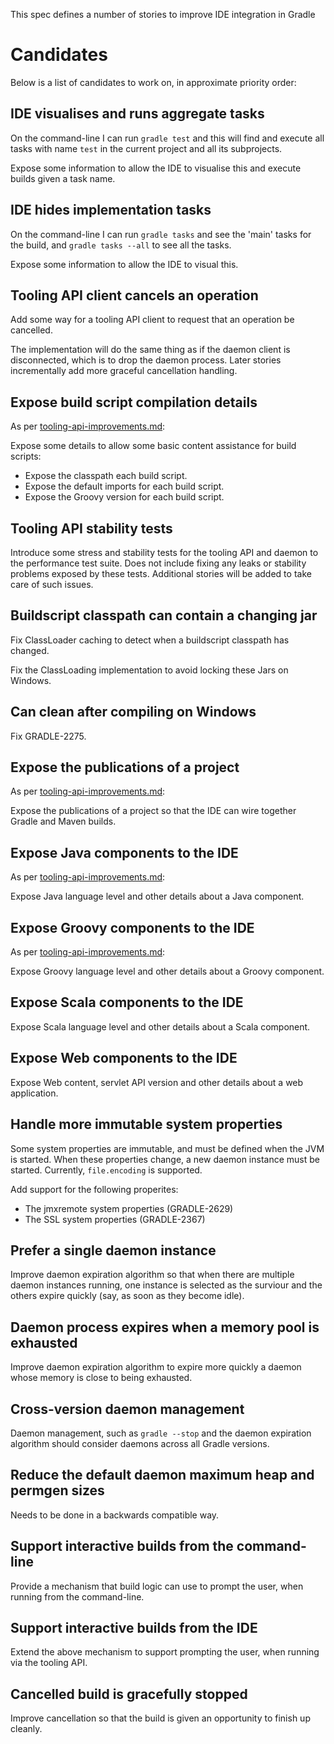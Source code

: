 
This spec defines a number of stories to improve IDE integration in Gradle

# Candidates

Below is a list of candidates to work on, in approximate priority order:

## IDE visualises and runs aggregate tasks

On the command-line I can run `gradle test` and this will find and execute all tasks with name `test` in the current project
and all its subprojects.

Expose some information to allow the IDE to visualise this and execute builds given a task name.

## IDE hides implementation tasks

On the command-line I can run `gradle tasks` and see the 'main' tasks for the build, and `gradle tasks --all` to see all the tasks.

Expose some information to allow the IDE to visual this.

## Tooling API client cancels an operation

Add some way for a tooling API client to request that an operation be cancelled.

The implementation will do the same thing as if the daemon client is disconnected, which is to drop the daemon process.
Later stories incrementally add more graceful cancellation handling.

## Expose build script compilation details

As per [tooling-api-improvements.md](tooling-api-improvements.md):

Expose some details to allow some basic content assistance for build scripts:

- Expose the classpath each build script.
- Expose the default imports for each build script.
- Expose the Groovy version for each build script.

## Tooling API stability tests

Introduce some stress and stability tests for the tooling API and daemon to the performance test suite. Does not include
fixing any leaks or stability problems exposed by these tests. Additional stories will be added to take care of such issues.

## Buildscript classpath can contain a changing jar

Fix ClassLoader caching to detect when a buildscript classpath has changed.

Fix the ClassLoading implementation to avoid locking these Jars on Windows.

## Can clean after compiling on Windows

Fix GRADLE-2275.

## Expose the publications of a project

As per [tooling-api-improvements.md](tooling-api-improvements.md):

Expose the publications of a project so that the IDE can wire together Gradle and Maven builds.

## Expose Java components to the IDE

As per [tooling-api-improvements.md](tooling-api-improvements.md):

Expose Java language level and other details about a Java component.

## Expose Groovy components to the IDE

As per [tooling-api-improvements.md](tooling-api-improvements.md):

Expose Groovy language level and other details about a Groovy component.

## Expose Scala components to the IDE

Expose Scala language level and other details about a Scala component.

## Expose Web components to the IDE

Expose Web content, servlet API version and other details about a web application.

## Handle more immutable system properties

Some system properties are immutable, and must be defined when the JVM is started. When these properties change,
a new daemon instance must be started. Currently, `file.encoding` is supported.

Add support for the following properites:

- The jmxremote system properties (GRADLE-2629)
- The SSL system properties (GRADLE-2367)

## Prefer a single daemon instance

Improve daemon expiration algorithm so that when there are multiple daemon instances running, one instance is
selected as the surviour and the others expire quickly (say, as soon as they become idle).

## Daemon process expires when a memory pool is exhausted

Improve daemon expiration algorithm to expire more quickly a daemon whose memory is close to being exhausted.

## Cross-version daemon management

Daemon management, such as `gradle --stop` and the daemon expiration algorithm should consider daemons across all Gradle versions.

## Reduce the default daemon maximum heap and permgen sizes

Needs to be done in a backwards compatible way.

## Support interactive builds from the command-line

Provide a mechanism that build logic can use to prompt the user, when running from the command-line.

## Support interactive builds from the IDE

Extend the above mechanism to support prompting the user, when running via the tooling API.

## Cancelled build is gracefully stopped

Improve cancellation so that the build is given an opportunity to finish up cleanly.
